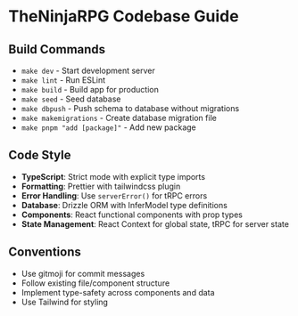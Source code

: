 # TheNinjaRPG Codebase Guide

## Build Commands
- `make dev` - Start development server
- `make lint` - Run ESLint
- `make build` - Build app for production
- `make seed` - Seed database
- `make dbpush` - Push schema to database without migrations
- `make makemigrations` - Create database migration file
- `make pnpm "add [package]"` - Add new package

## Code Style
- **TypeScript**: Strict mode with explicit type imports
- **Formatting**: Prettier with tailwindcss plugin
- **Error Handling**: Use `serverError()` for tRPC errors
- **Database**: Drizzle ORM with InferModel type definitions
- **Components**: React functional components with prop types
- **State Management**: React Context for global state, tRPC for server state

## Conventions
- Use gitmoji for commit messages
- Follow existing file/component structure
- Implement type-safety across components and data
- Use Tailwind for styling